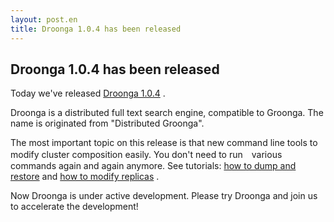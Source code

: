 ```yaml
---
layout: post.en
title: Droonga 1.0.4 has been released
---
```


Droonga 1.0.4 has been released
-------------------------------

Today we've released [Droonga
1.0.4](http://droonga.org/news/2014/06/29/release.html) .

Droonga is a distributed full text search engine, compatible to Groonga.
The name is originated from "Distributed Groonga".

The most important topic on this release is that new command line tools
to modify cluster composition easily. You don't need to run　various
commands again and again anymore.
See tutorials: [how to dump and
restore](http://droonga.org/tutorial/1.0.4/dump-restore/) and [how to
modify replicas](http://droonga.org/tutorial/1.0.4/add-replica/) .

Now Droonga is under active development. Please try Droonga and join us
to accelerate the development!

